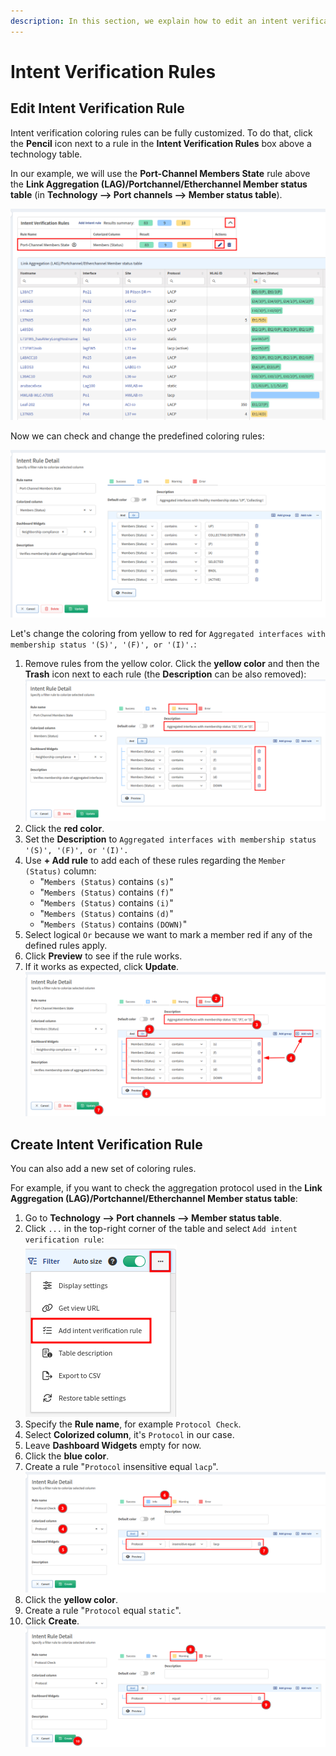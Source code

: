 ```yaml
---
description: In this section, we explain how to edit an intent verification rule or create a new one.
---
```


# Intent Verification Rules

## Edit Intent Verification Rule

Intent verification coloring rules can be fully customized. To do that, click
the **Pencil** icon next to a rule in the **Intent Verification Rules** box
above a technology table.

In our example, we will use the **Port-Channel Members State** rule above the
**Link Aggregation (LAG)/Portchannel/Etherchannel Member status table** (in
**Technology --> Port channels --> Member status table**).

![Port-Channel Members State intent rule](intent_rules/port-channel_members_state_intent_rule.png)

Now we can check and change the predefined coloring rules:

![Intent Rule Detail](intent_rules/intent_rule_detail.png)

Let's change the coloring from yellow to red for `Aggregated interfaces with
membership status '(S)', '(F)', or '(I)'.`:

1. Remove rules from the yellow color. Click the **yellow color** and then the
   **Trash** icon next to each rule (the **Description** can be also removed):  
   ![Remove rules from color/state](intent_rules/remove_rules_from_color_state.png)
2. Click the **red color**.
3. Set the **Description** to `Aggregated interfaces with membership status
   '(S)', '(F)', or '(I)'.`
4. Use **+ Add rule** to add each of these rules regarding the `Member (Status)`
   column:
   - "`Members (Status)` contains `(s)`"
   - "`Members (Status)` contains `(f)`"
   - "`Members (Status)` contains `(i)`"
   - "`Members (Status)` contains `(d)`"
   - "`Members (Status)` contains `(DOWN)`"
5. Select logical `Or` because we want to mark a member red if any of the
   defined rules apply.
6. Click **Preview** to see if the rule works.
7. If it works as expected, click **Update**.
   ![Add rules in color/state](intent_rules/add_rules_in_color_state.png)

## Create Intent Verification Rule

You can also add a new set of coloring rules.

For example, if you want to check the aggregation protocol used in the **Link
Aggregation (LAG)/Portchannel/Etherchannel Member status table**:

1. Go to **Technology --> Port channels --> Member status table**.
2. Click `...` in the top-right corner of the table and select `Add intent
   verification rule`:  
   ![Add intent verification rule option](intent_rules/add_intent_verification_rule_option.png)
3. Specify the **Rule name**, for example `Protocol Check`.
4. Select **Colorized column**, it's `Protocol` in our case.
5. Leave **Dashboard Widgets** empty for now.
6. Click the **blue color**.
7. Create a rule "`Protocol` insensitive equal `lacp`".
   ![Create intent verification rule](intent_rules/create_intent_verification_rule.png)
8. Click the **yellow color**.
9. Create a rule "`Protocol` equal `static`".
10. Click **Create**.  
    ![Create intent verification rule - remaining steps](intent_rules/create_intent_verification_rule_2.png)
